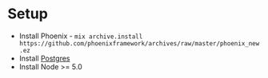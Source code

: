 # Setup

* Install Phoenix - `mix archive.install https://github.com/phoenixframework/archives/raw/master/phoenix_new.ez`
* Install [Postgres](https://postgresapp.com/)
* Install Node >= 5.0
